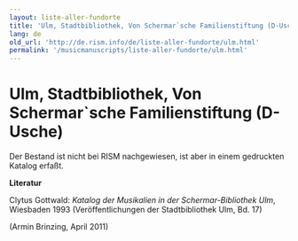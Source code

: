 ```yaml
---
layout: liste-aller-fundorte
title: 'Ulm, Stadtbibliothek, Von Schermar`sche Familienstiftung (D-Usche)'
lang: de
old_url: 'http://de.rism.info/de/liste-aller-fundorte/ulm.html'
permalink: '/musicmanuscripts/liste-aller-fundorte/ulm.html'
---
```



# Ulm, Stadtbibliothek, Von Schermar`sche Familienstiftung (D-Usche)

Der Bestand ist nicht bei RISM nachgewiesen, ist aber in einem gedruckten Katalog erfaßt.

 **Literatur**

Clytus Gottwald: _Katalog der Musikalien in der Schermar-Bibliothek Ulm_, Wiesbaden 1993 (Veröffentlichungen der Stadtbibliothek Ulm, Bd. 17)

(Armin Brinzing, April 2011)

